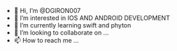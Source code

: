 - 👋 Hi, I’m @DGIRON007
- 👀 I’m interested in IOS AND ANDROID DEVELOPMENT
- 🌱 I’m currently learning swift and phyton 
- 💞️ I’m looking to collaborate on ...
- 📫 How to reach me ...

<!---
DGIRON007/DGIRON007 is a ✨ special ✨ repository because its `README.md` (this file) appears on your GitHub profile.
You can click the Preview link to take a look at your changes.
--->
